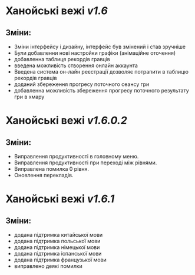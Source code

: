 # **Ханойські вежі** *v1.6*

## Зміни:

- Зміни інтерфейсу і дизайну, інтерфейс був змінений і став зручніше
- Були добавленни нові настройки графіки (анімаційне оточення)
- добавленна таблиця рекордів гравців
- введена можливість створення онлайн аккаунта
- Введена система он-лайн реєстрації дозволяє потрапити в таблицю рекордів гравців
- доданий збереження прогресу поточного сеансу гри
- добавленна можливість збереження прогресу поточного результату гри в хмару


# **Ханойські вежі** *v1.6.0.2*

## Зміни:
- Виправлення продуктивності в головному меню.
- Виправлення продуктивності при переході між рівнями.
- Виправлена ​​помилка 0 рівня.
- Оновлення перекладів.

# **Ханойські вежі** *v1.6.1*

## Зміни:

- додана підтримка китайської мови
- додана підтримка польської мови
- додана підтримка німецької мови
- додана підтримка іспанської мови
- додана підтримка французької мови
- виправлено деякі помилки